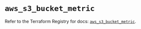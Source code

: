 # `aws_s3_bucket_metric`

Refer to the Terraform Registry for docs: [`aws_s3_bucket_metric`](https://registry.terraform.io/providers/hashicorp/aws/3.76.1/docs/resources/s3_bucket_metric).
